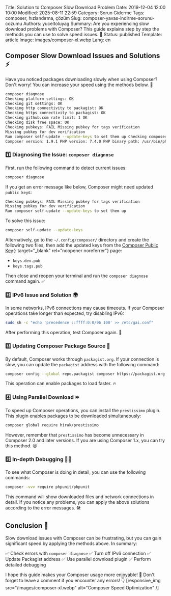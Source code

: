 Title: Solution to Composer Slow Download Problem
Date: 2019-12-04 12:00 10:00
Modified: 2025-08-11 22:59
Category: Sorun Giderme
Tags: composer, hızlandırma, çözüm
Slug: composer-yavas-indirme-sorunu-cozumu
Authors: yuceltoluyag
Summary: Are you experiencing slow download problems with Composer? This guide explains step by step the methods you can use to solve speed issues. 🚀
Status: published
Template: article
Image: images/composer-xl.webp
Lang: en

## Composer Slow Download Issues and Solutions ⚡

Have you noticed packages downloading slowly when using Composer? Don't worry! You can increase your speed using the methods below. 💨

```bash
composer diagnose
Checking platform settings: OK
Checking git settings: OK
Checking http connectivity to packagist: OK
Checking https connectivity to packagist: OK
Checking github.com rate limit: 1 OK
Checking disk free space: OK
Checking pubkeys: FAIL Missing pubkey for tags verification
Missing pubkey for dev verification
Run composer self-update --update-keys to set them up Checking composer version: OK
Composer version: 1.9.1 PHP version: 7.4.0 PHP binary path: /usr/bin/php
```

### 1️⃣ Diagnosing the Issue: `composer diagnose`

First, run the following command to detect current issues:

```bash
composer diagnose
```

If you get an error message like below, Composer might need updated `public key`s:

```bash
Checking pubkeys: FAIL Missing pubkey for tags verification
Missing pubkey for dev verification
Run composer self-update --update-keys to set them up
```

To solve this issue:

```bash
composer self-update --update-keys
```

Alternatively, go to the `~/.config/composer/` directory and create the following two files, then add the updated keys from the [Composer Public Key](https://composer.github.io/pubkeys.html){: target="\_blank" rel="noopener noreferrer"} page:

- `keys.dev.pub`
- `keys.tags.pub`

Then close and reopen your terminal and run the `composer diagnose` command again. ✅

### 2️⃣ IPv6 Issue and Solution 🌍

In some networks, IPv6 connections may cause timeouts. If your Composer operations take longer than expected, try disabling IPv6:

```bash
sudo sh -c "echo 'precedence ::ffff:0:0/96 100' >> /etc/gai.conf"
```

After performing this operation, test Composer again. 🚀

### 3️⃣ Updating Composer Package Source 🔄

By default, Composer works through `packagist.org`. If your connection is slow, you can update the `packagist` address with the following command:

```bash
composer config --global repo.packagist composer https://packagist.org
```

This operation can enable packages to load faster. 🔥

### 4️⃣ Using Parallel Download ⏩

To speed up Composer operations, you can install the `prestissimo` plugin. This plugin enables packages to be downloaded simultaneously:

```bash
composer global require hirak/prestissimo
```

However, remember that `prestissimo` has become unnecessary in Composer 2.0 and later versions. If you are using Composer 1.x, you can try this method. 😉

### 5️⃣ In-depth Debugging 🕵️‍♂️

To see what Composer is doing in detail, you can use the following commands:

```bash
composer -vvv require phpunit/phpunit
```

This command will show downloaded files and network connections in detail. If you notice any problems, you can apply the above solutions according to the error messages. 🛠️

## Conclusion 🎯

Slow download issues with Composer can be frustrating, but you can gain significant speed by applying the methods above. In summary:

✅ Check errors with `composer diagnose`
✅ Turn off IPv6 connection
✅ Update Packagist address
✅ Use parallel download plugin
✅ Perform detailed debugging

I hope this guide makes your Composer usage more enjoyable! 🎉
Don't forget to leave a comment if you encounter any errors! 👇
[responsive_img src="/images/composer-xl.webp" alt="Composer Speed Optimization" /]
